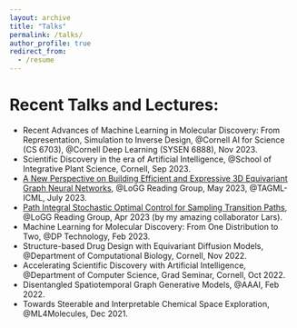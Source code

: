 ```yaml
---
layout: archive
title: "Talks"
permalink: /talks/
author_profile: true
redirect_from:
  - /resume
---
```


Recent Talks and Lectures:
======
* Recent Advances of Machine Learning in Molecular Discovery: From Representation, Simulation to Inverse Design, @Cornell AI for Science (CS 6703), @Cornell Deep Learning (SYSEN 6888), Nov 2023.
* Scientific Discovery in the era of Artificial Intelligence, @School of Integrative Plant Science, Cornell, Sep 2023.
* [A New Perspective on Building Efficient and Expressive 3D Equivariant Graph Neural Networks](https://m2d2.io/talks/logg/a-new-perspective-on-building-efficient-and-expressive-3d-equivariant-graph-neural-networks/), @LoGG Reading Group, May 2023, @TAGML-ICML, July 2023.
* [Path Integral Stochastic Optimal Control for Sampling Transition Paths](https://m2d2.io/talks/logg/path-integral-stochastic-optimal-control-for-sampling-transition-paths/), @LoGG Reading Group, Apr 2023 (by my amazing collaborator Lars).
* Machine Learning for Molecular Discovery: From One Distribution to Two, @DP Technology, Feb 2023.
* Structure-based Drug Design with Equivariant Diffusion Models, @Department of Computational Biology, Cornell, Nov 2022.
* Accelerating Scientific Discovery with Artificial Intelligence, @Department of Computer Science, Grad Seminar, Cornell, Oct 2022.
* Disentangled Spatiotemporal Graph Generative Models, @AAAI, Feb 2022.
* Towards Steerable and Interpretable Chemical Space Exploration, @ML4Molecules, Dec 2021.





